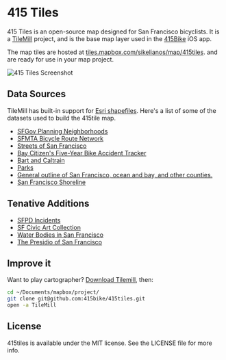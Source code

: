 415 Tiles
=========

415 Tiles is an open-source map designed for San Francisco bicyclists. It is a [TileMill](http://mapbox.com/tilemill/) 
project, and is the base map layer used in the [415Bike](http://415bike.com) iOS app.

The map tiles are hosted at 
[tiles.mapbox.com/sikelianos/map/415tiles](http://tiles.mapbox.com/sikelianos/map/415tiles). 
and are ready for use in your map project.

![415 Tiles Screenshot](http://f.cl.ly/items/1z0z3Y1o0D3u322W0W0n/415tile-screenshot.png)

Data Sources
------------

TileMill has built-in support for [Esri shapefiles](http://en.wikipedia.org/wiki/Shapefile). Here's a list of some of the
datasets used to build the 415tile map.

- [SFGov Planning Neighborhoods](https://data.sfgov.org/Geography/Planning-Neighborhoods/qc6m-r4ih)
- [SFMTA Bicycle Route Network](https://data.sfgov.org/Transportation/SFMTA-Bicycle-Route-Network/q36i-k43q)
- [Streets of San Francisco](https://data.sfgov.org/Geography/Streets-of-San-Francisco-Zipped-Shapefile-Format-/wbm8-ratb)
- [Bay Citizen's Five-Year Bike Accident Tracker](https://www.google.com/fusiontables/DataSource?dsrcid=884639)
- [Bart and Caltrain](http://www.mtc.ca.gov/maps_and_data/GIS/data.htm)
- [Parks](https://data.sfgov.org/Parks-and-Recreation/Park-Lands-Recreation-and-Parks-Department-Zipped-/qkuk-eir7)
- [General outline of San Francisco, ocean and bay, and other counties.](https://data.sfgov.org/Geography/Bay-Area-General-Zipped-Shapefile-Format-/ye46-7n65)
- [San Francisco Shoreline](https://data.sfgov.org/Geography/San-Francisco-Shoreline-Zipped-Shapefile-Format-/kj7y-jjpu)

Tenative Additions
------------------

- [SFPD Incidents](https://data.sfgov.org/Public-Safety/Sfpd-Incident-Last-Month/tmnf-yvry)
- [SF Civic Art Collection](https://data.sfgov.org/Arts-Culture-and-Recreation-/SF-Civic-Art-Collection/zfw6-95su)
- [Water Bodies in San Francisco](https://data.sfgov.org/Geography/Water-Bodies-in-San-Francisco-Zipped-Shapefile-For/7wxv-7sn4)
- [The Presidio of San Francisco](https://data.sfgov.org/Geography/The-Presidio-of-San-Francisco-Zipped-Shapefile-For/5sny-6aph)


Improve it
----------

Want to play cartographer? [Download Tilemill](http://mapbox.com/tilemill/), then:

```bash
cd ~/Documents/mapbox/project/
git clone git@github.com:415bike/415tiles.git
open -a TileMill
```

License
-------

415tiles is available under the MIT license. See the LICENSE file for more info.